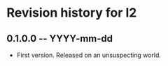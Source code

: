 # Revision history for l2

## 0.1.0.0  -- YYYY-mm-dd

* First version. Released on an unsuspecting world.
